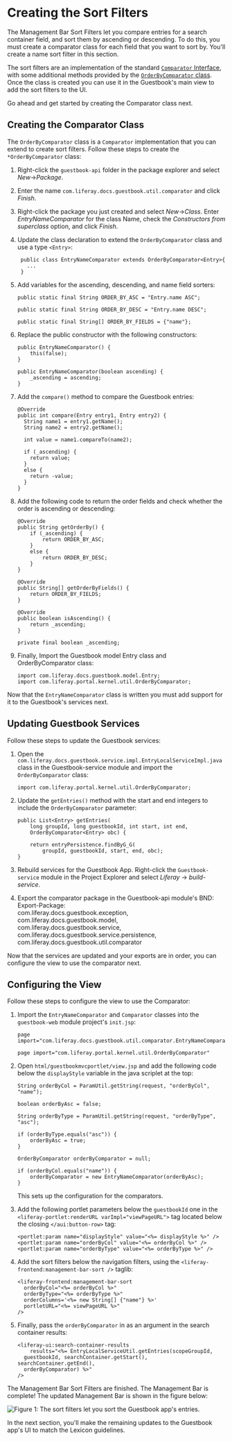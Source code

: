 # Creating the Sort Filters [](id=creating-the-sort-filters)

The Management Bar Sort Filters let you compare entries for a search container 
field, and sort them by ascending or descending. To do this, you must create a 
comparator class for each field that you want to sort by. You'll create a name 
sort filter in this section.

The sort filters are an implementation of the standard [`Comparator` Interface](https://docs.oracle.com/javase/8/docs/api/java/util/Comparator.html),
with some additional methods provided by the [`OrderByComparator` class](https://github.com/liferay/liferay-portal/blob/master/portal-kernel/src/com/liferay/portal/kernel/util/OrderByComparator.java). 
Once the class is created you can use it in the Guestbook's main view to add the 
sort filters to the UI.

Go ahead and get started by creating the Comparator class next.

## Creating the Comparator Class [](id=creating-the-comparator-class)

The `OrderByComparator` class is a `Comparator` implementation that you can 
extend to create sort filters. Follow these steps to create the 
`*OrderByComparator` class:

1.  Right-click the `guestbook-api` folder in the package explorer and select 
    *New*&rarr;*Package*.
    
2.  Enter the name `com.liferay.docs.guestbook.util.comparator` and click 
    *Finish*.
    
3.  Right-click the package you just created and select *New*&rarr;*Class*. 
    Enter *EntryNameComparator* for the class Name, check the *Constructors from 
    superclass* option, and click *Finish*.

4. Update the class declaration to extend the `OrderByComparator` class and use 
   a type `<Entry>`:

        public class EntryNameComparator extends OrderByComparator<Entry>{
          ...
        }

5.  Add variables for the ascending, descending, and name field sorters:

        public static final String ORDER_BY_ASC = "Entry.name ASC";

        public static final String ORDER_BY_DESC = "Entry.name DESC";

        public static final String[] ORDER_BY_FIELDS = {"name"};

6.  Replace the public constructor with the following constructors:

        public EntryNameComparator() {
        	this(false);
        }

        public EntryNameComparator(boolean ascending) {
        	_ascending = ascending;
        }

7.  Add the `compare()` method to compare the Guestbook entries:

        @Override
        public int compare(Entry entry1, Entry entry2) {
          String name1 = entry1.getName();
          String name2 = entry2.getName();

          int value = name1.compareTo(name2);

          if (_ascending) {
            return value;
          }
          else {
            return -value;
          }
        }

8.  Add the following code to return the order fields and check whether the order 
    is ascending or descending:

        @Override
      	public String getOrderBy() {
      		if (_ascending) {
      			return ORDER_BY_ASC;
      		}
      		else {
      			return ORDER_BY_DESC;
      		}
      	}

        @Override
      	public String[] getOrderByFields() {
      		return ORDER_BY_FIELDS;
      	}

      	@Override
      	public boolean isAscending() {
      		return _ascending;
      	}

      	private final boolean _ascending;

9.  Finally, Import the Guestbook model Entry class and OrderByComparator 
    class:

        import com.liferay.docs.guestbook.model.Entry;
        import com.liferay.portal.kernel.util.OrderByComparator;

Now that the `EntryNameComparator` class is written you must add support for it
to the Guestbook's services next.

## Updating Guestbook Services [](id=updating-guestbook-services)

Follow these steps to update the Guestbook services:

1.  Open the `com.liferay.docs.guestbook.service.impl.EntryLocalServiceImpl.java` 
    class in the Guestbook-service module and import the `OrderByComparator` 
    class:

        import com.liferay.portal.kernel.util.OrderByComparator;

2.  Update the `getEntries()` method with the start and end integers to include 
    the `OrderByComparator` parameter:

        public List<Entry> getEntries(
        	long groupId, long guestbookId, int start, int end,
        	OrderByComparator<Entry> obc) {

        	return entryPersistence.findByG_G(
        		groupId, guestbookId, start, end, obc);
        }

3.  Rebuild services for the Guestbook App. Right-click the `Guestbook-service` 
    module in the Project Explorer and select *Liferay* &rarr; *build-service*.
<!-- After running this step some code was added that does not match the 
generated code in Eudaldo's PR. It's possible the build service is outdated in 
my gradle wrapper in my workspace?

resolved- service builder jar was outdated. Used latest snapshot for now in 
build.gradle for guestbook-service module. Need to update code eventually, to 
use latest jar once it is up to date.
 -->

4.  Export the comparator package in the Guestbook-api module's BND:
        Export-Package:\
        	com.liferay.docs.guestbook.exception,\
        	com.liferay.docs.guestbook.model,\
        	com.liferay.docs.guestbook.service,\
        	com.liferay.docs.guestbook.service.persistence,\
        	com.liferay.docs.guestbook.util.comparator

Now that the services are updated and your exports are in order, you can
configure the view to use the comparator next.

## Configuring the View [](id=configuring-the-view)

Follow these steps to configure the view to use the Comparator:

1.  Import the `EntryNameComparator` and `Comparator` classes into the
    `guestbook-web` module project's `init.jsp`:

        page import="com.liferay.docs.guestbook.util.comparator.EntryNameComparator"
        
        page import="com.liferay.portal.kernel.util.OrderByComparator"

2.  Open `html/guestbookmvcportlet/view.jsp` and add the following code below 
    the `displayStyle` variable in the java scriplet at the top:

        String orderByCol = ParamUtil.getString(request, "orderByCol", "name");

        boolean orderByAsc = false;

        String orderByType = ParamUtil.getString(request, "orderByType", "asc");

        if (orderByType.equals("asc")) {
        	orderByAsc = true;
        }

        OrderByComparator orderByComparator = null;

        if (orderByCol.equals("name")) {
        	orderByComparator = new EntryNameComparator(orderByAsc);
        }

    This sets up the configuration for the comparators.
    
3.  Add the following portlet parameters below the `guestbookId` one in the 
    `<liferay-portlet:renderURL varImpl="viewPageURL">` tag located below the 
    closing `</aui:button-row>` tag:

        <portlet:param name="displayStyle" value="<%= displayStyle %>" />
        <portlet:param name="orderByCol" value="<%= orderByCol %>" />
        <portlet:param name="orderByType" value="<%= orderByType %>" />
    
4.  Add the sort filters below the navigation filters, using the 
    `<liferay-frontend:management-bar-sort />` taglib: 

        <liferay-frontend:management-bar-sort
          orderByCol="<%= orderByCol %>"
          orderByType="<%= orderByType %>"
          orderColumns='<%= new String[] {"name"} %>'
          portletURL="<%= viewPageURL %>"
        />

5.  Finally, pass the `orderByComparator` in as an argument in the search
     container results:

        <liferay-ui:search-container-results
       		results="<%= EntryLocalServiceUtil.getEntries(scopeGroupId,
          guestbookId, searchContainer.getStart(), searchContainer.getEnd(),
          orderByComparator) %>"
       	/>

The Management Bar Sort Filters are finished. The Management Bar is complete!
The updated Management Bar is shown in the figure below:

![Figure 1: The sort filters let you sort the Guestbook app's entries.](../../../../../images/sort-filters-added.png)

In the next section, you'll make the remaining updates to the Guestbook app's UI
to match the Lexicon guidelines.
